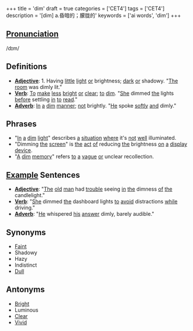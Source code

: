 +++
title = 'dim'
draft = true
categories = ['CET4']
tags = ['CET4']
description = '[dim] a.昏暗的；朦胧的'
keywords = ['ai words', 'dim']
+++

## [Pronunciation](/post/pronunciation/)
/dɪm/

## Definitions
- **[Adjective](/post/adjective/)**: 1. Having [little](/post/little/) [light](/post/light/) [or](/post/or/) brightness; [dark](/post/dark/) [or](/post/or/) shadowy. "[The](/post/the/) [room](/post/room/) was dimly lit." 
- **[Verb](/post/verb/)**: [To](/post/to/) [make](/post/make/) [less](/post/less/) [bright](/post/bright/) [or](/post/or/) [clear](/post/clear/); [to](/post/to/) [dim](/post/dim/). "[She](/post/she/) dimmed [the](/post/the/) lights [before](/post/before/) settling [in](/post/in/) [to](/post/to/) [read](/post/read/)."
- **[Adverb](/post/adverb/)**: [In](/post/in/) [a](/post/a/) [dim](/post/dim/) [manner](/post/manner/); [not](/post/not/) brightly. "[He](/post/he/) spoke [softly](/post/softly/) [and](/post/and/) dimly."

## Phrases
- "[In](/post/in/) [a](/post/a/) [dim](/post/dim/) [light](/post/light/)" describes [a](/post/a/) [situation](/post/situation/) [where](/post/where/) it's [not](/post/not/) [well](/post/well/) illuminated.
- "Dimming [the](/post/the/) [screen](/post/screen/)" is [the](/post/the/) [act](/post/act/) [of](/post/of/) reducing [the](/post/the/) brightness [on](/post/on/) [a](/post/a/) [display](/post/display/) [device](/post/device/).
- "[A](/post/a/) [dim](/post/dim/) [memory](/post/memory/)" refers [to](/post/to/) [a](/post/a/) [vague](/post/vague/) [or](/post/or/) unclear recollection.

## [Example](/post/example/) Sentences
- **[Adjective](/post/adjective/)**: "[The](/post/the/) [old](/post/old/) [man](/post/man/) had [trouble](/post/trouble/) seeing [in](/post/in/) [the](/post/the/) dimness [of](/post/of/) [the](/post/the/) candlelight."
- **[Verb](/post/verb/)**: "[She](/post/she/) dimmed [the](/post/the/) dashboard lights [to](/post/to/) [avoid](/post/avoid/) distractions [while](/post/while/) driving."
- **[Adverb](/post/adverb/)**: "[He](/post/he/) whispered [his](/post/his/) [answer](/post/answer/) dimly, barely audible."

## Synonyms
- [Faint](/post/faint/)
- Shadowy
- Hazy
- Indistinct
- [Dull](/post/dull/)

## Antonyms
- [Bright](/post/bright/)
- Luminous
- [Clear](/post/clear/)
- [Vivid](/post/vivid/)

